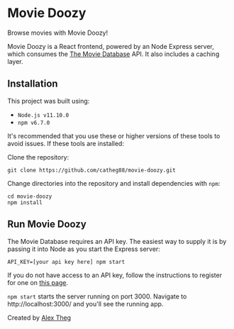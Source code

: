 # Movie Doozy

Browse movies with Movie Doozy!

Movie Doozy is a React frontend, powered by an Node Express server, which consumes the [The Movie Database](https://www.themoviedb.org/) API. It also includes a caching layer.

## Installation
This project was built using:
* `Node.js v11.10.0`
* `npm v6.7.0`

It's recommended that you use these or higher versions of these tools to avoid issues. If these tools are installed:

Clone the repository:
```
git clone https://github.com/catheg88/movie-doozy.git
```

Change directories into the repository and install dependencies with `npm`:
```
cd movie-doozy
npm install
```

## Run Movie Doozy
The Movie Database requires an API key. The easiest way to supply it is by passing it into Node as you start the Express server:
```
API_KEY=[your api key here] npm start
```
If you do not have access to an API key, follow the instructions to register for one on [this page](https://developers.themoviedb.org/3/getting-started/introduction).

`npm start` starts the server running on port 3000. Navigate to http://localhost:3000/ and you'll see the running app.

Created by [Alex Theg](https://github.com/catheg88/)
